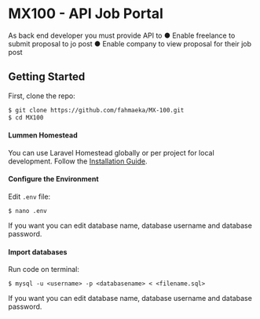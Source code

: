 # MX100 - API Job Portal

As back end developer you must provide API to
● Enable freelance to submit proposal to jo post
● Enable company to view proposal for their job post

## Getting Started

First, clone the repo:
```bash
$ git clone https://github.com/fahmaeka/MX-100.git
$ cd MX100
```

#### Lummen Homestead
You can use Laravel Homestead globally or per project for local development. Follow the [Installation Guide](https://lumen.laravel.com/docs/5.3/installation).

#### Configure the Environment
Edit `.env` file:
```
$ nano .env
```
If you want you can edit database name, database username and database password.

#### Import databases
Run code on terminal:
```
$ mysql -u <username> -p <databasename> < <filename.sql>
```
If you want you can edit database name, database username and database password.